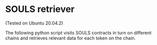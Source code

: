 # SOULS retriever
(Tested on Ubuntu 20.04.2)

The following python script visits SOULS contracts in turn on different chains and retrieves
relevant data for each token on the chain.


